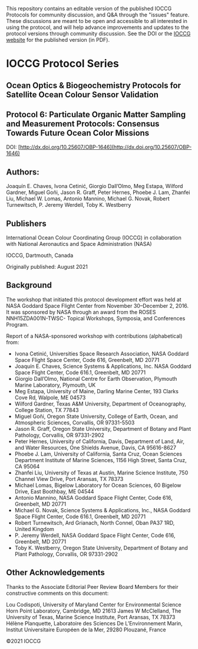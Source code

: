 This repository contains an editable version of the published IOCCG Protocols for community discussion, and Q&A through the "issues" feature. These discussions are meant to be open and accessible to all interested in using the protocol, and will help advance improvements and updates to the protocol versions through community discussion. See the DOI or the [IOCCG website](https://ioccg.org/what-we-do/ioccg-publications/ioccg-protocols/) for the published version (in PDF).

# IOCCG Protocol Series	
## Ocean Optics & Biogeochemistry Protocols for Satellite Ocean Colour Sensor Validation
## Protocol 6: Particulate Organic Matter Sampling and Measurement Protocols: Consensus Towards Future Ocean Color Missions
DOI: [http://dx.doi.org/10.25607/OBP-1646](http://dx.doi.org/10.25607/OBP-1646)

## Authors:
Joaquín E. Chaves, Ivona Cetinić, Giorgio Dall’Olmo, Meg Estapa, Wilford Gardner, Miguel Goñi, Jason R. Graff, Peter Hernes, Phoebe J. Lam, Zhanfei Liu, Michael W. Lomas, Antonio Mannino, Michael G. Novak, Robert Turnewitsch, P. Jeremy Werdell, Toby K. Westberry

## Publishers
International Ocean Colour Coordinating Group (IOCCG) in collaboration with National Aeronautics and Space Administration (NASA)

IOCCG, Dartmouth, Canada

Originally published: August 2021

## Background
The workshop that initiated this protocol development effort was held at NASA Goddard Space Flight Center from November 30–December 2, 2016. It was sponsored by NASA through an award from the ROSES NNH15ZDA001N-TWSC- Topical Workshops, Symposia, and Conferences Program. 

Report of a NASA-sponsored workshop with contributions (alphabetical) from:

- Ivona Cetinić, Universities Space Research Association, NASA Goddard Space Flight Space Center, Code 616, Greenbelt, MD 20771
- Joaquín E. Chaves, Science Systems & Applications, Inc. NASA Goddard Space Flight Center, Code 616.1, Greenbelt, MD 20771
- Giorgio Dall’Olmo, National Centre for Earth Observation, Plymouth Marine Laboratory, Plymouth, UK
- Meg Estapa, University of Maine, Darling Marine Center, 193 Clarks Cove Rd, Walpole, ME 04573
- Wilford Gardner, Texas A&M University, Department of Oceanography, College Station, TX 77843
- Miguel Goñi, Oregon State University, College of Earth, Ocean, and Atmospheric Sciences, Corvallis, OR 97331-5503
- Jason R. Graff, Oregon State University, Department of Botany and Plant Pathology, Corvallis, OR 97331-2902
- Peter Hernes, University of California, Davis, Department of Land, Air, and Water Resources, One Shields Avenue, Davis, CA 95616-8627
- Phoebe J. Lam, University of California, Santa Cruz, Ocean Sciences Department Institute of Marine Sciences, 1156 High Street, Santa Cruz, CA 95064
- Zhanfei Liu, University of Texas at Austin, Marine Science Institute, 750 Channel View Drive, Port Aransas, TX 78373
- Michael Lomas, Bigelow Laboratory for Ocean Sciences, 60 Bigelow Drive, East Boothbay, ME 04544
- Antonio Mannino, NASA Goddard Space Flight Center, Code 616, Greenbelt, MD 20771
- Michael G. Novak, Science Systems & Applications, Inc., NASA Goddard Space Flight Center, Code 616.1, Greenbelt, MD 20771
- Robert Turnewitsch, Ard Grianach, North Connel, Oban PA37 1RD, United Kingdom 
- P. Jeremy Werdell, NASA Goddard Space Flight Center, Code 616, Greenbelt, MD 20771
- Toby K. Westberry, Oregon State University, Department of Botany and Plant Pathology, Corvallis, OR 97331-2902

## Other Acknowledgements
Thanks to the Associate Editorial Peer Review Board Members for their constructive comments on this document:

Lou Codispoti, University of Maryland Center for Environmental Science Horn Point Laboratory, Cambridge, MD 21613
James W McClelland, The University of Texas, Marine Science Institute, Port Aransas, TX 78373
Hélène Planquette, Laboratoire des Sciences De L’Environnement Marin, Institut Universitaire Européen de la Mer, 29280 Plouzané, France

©2021 IOCCG
